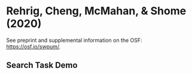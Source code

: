 # Rehrig, Cheng, McMahan, & Shome (2020) 

See preprint and supplemental information on the OSF: https://osf.io/swpum/.

## Search Task Demo
